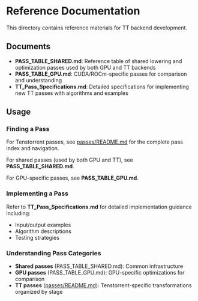 # Reference Documentation

This directory contains reference materials for TT backend development.

## Documents

- **PASS_TABLE_SHARED.md**: Reference table of shared lowering and optimization passes used by both GPU and TT backends
- **PASS_TABLE_GPU.md**: CUDA/ROCm-specific passes for comparison and understanding
- **TT_Pass_Specifications.md**: Detailed specifications for implementing new TT passes with algorithms and examples

## Usage

### Finding a Pass
For Tenstorrent passes, see [passes/README.md](../passes/README.md) for the complete pass index and navigation.

For shared passes (used by both GPU and TT), see **PASS_TABLE_SHARED.md**.

For GPU-specific passes, see **PASS_TABLE_GPU.md**.

### Implementing a Pass
Refer to **TT_Pass_Specifications.md** for detailed implementation guidance including:
- Input/output examples
- Algorithm descriptions
- Testing strategies

### Understanding Pass Categories
- **Shared passes** (PASS_TABLE_SHARED.md): Common infrastructure
- **GPU passes** (PASS_TABLE_GPU.md): GPU-specific optimizations for comparison
- **TT passes** ([passes/README.md](../passes/README.md)): Tenstorrent-specific transformations organized by stage